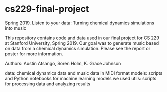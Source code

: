 # cs229-final-project
Spring 2019. Listen to your data: Turning chemical dynamics simulations into music

This repository contains code and data used in our final project for CS 229 at Stanford University, Spring 2019. Our goal was to generate music based on data from a chemical dynamics simulation. Please see the report or poster for more information.

Authors: Austin Atsango, Soren Holm, K. Grace Johnson

data: chemical dynamics data and music data in MIDI format
models: scripts and Python notebooks for machine learning models we used
utils: scripts for processing data and analyzing results
